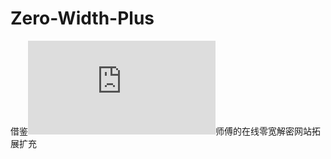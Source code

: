 # Zero-Width-Plus
借鉴![330k](http://330k.github.io/misc_tools/unicode_steganography.html)师傅的在线零宽解密网站拓展扩充
